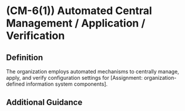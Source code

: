 
# (CM-6(1)) Automated Central Management / Application / Verification

## Definition

The organization employs automated mechanisms to centrally manage, apply, and verify configuration settings for [Assignment: organization-defined information system components].

## Additional Guidance


